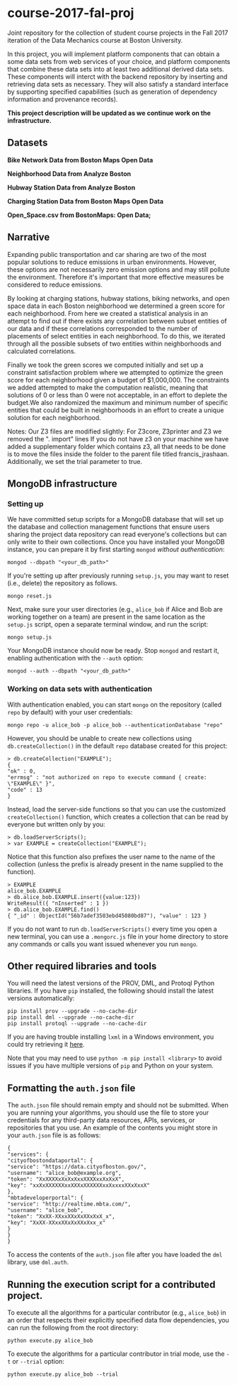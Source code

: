 # course-2017-fal-proj
Joint repository for the collection of student course projects in the Fall 2017 iteration of the Data Mechanics course at Boston University.

In this project, you will implement platform components that can obtain a some data sets from web services of your choice, and platform components that combine these data sets into at least two additional derived data sets. These components will interct with the backend repository by inserting and retrieving data sets as necessary. They will also satisfy a standard interface by supporting specified capabilities (such as generation of dependency information and provenance records).

**This project description will be updated as we continue work on the infrastructure.**

## Datasets
**Bike Network Data from Boston Maps Open Data**

**Neighborhood Data from Analyze Boston**

**Hubway Station Data from Analyze Boston**

**Charging Station Data from Boston Maps Open Data**

**Open_Space.csv from BostonMaps: Open Data;**

## Narrative
Expanding public transportation and car sharing are two of the most popular solutions to reduce emissions in urban environments. However, these options are not necessarily zero emission options and may still pollute the environment. Therefore it's important that more effective measures be considered to reduce emissions.

By looking at charging stations, hubway stations, biking networks, and open space data in each Boston neighborhood we determined a green score for each neighborhood. From here we created a statistical analysis in an attempt to find out if there exists any correlation between subset entities of our data and if these correlations corresponded to the number of placements of select entities in each neighborhood. To do this, we iterated through all the possible subsets of two entities within neighborhoods and calculated correlations.

Finally we took the green scores we computed initially and set up a constraint satisfaction problem where we attempted to optimize the green score for each neighborhood given a budget of $1,000,000. The constraints we added attempted to make the computation realistic, meaning that solutions of 0 or less than 0 were not acceptable, in an effort to deplete the budget.We also randomized the maximum and minimum number of specific entities that could be built in neighborhoods in an effort to create a unique solution for each neighborhood.

Notes:
Our Z3 files are modified slightly:
For Z3core, Z3printer and Z3 we removed the ". import" lines
If you do not have z3 on your machine we have added a supplementary folder which contains z3, all that needs to be done is to move the files inside the folder to the parent file titled francis_jrashaan. Additionally, we set the trial parameter to true.




## MongoDB infrastructure

### Setting up

We have committed setup scripts for a MongoDB database that will set up the database and collection management functions that ensure users sharing the project data repository can read everyone's collections but can only write to their own collections. Once you have installed your MongoDB instance, you can prepare it by first starting `mongod` _without authentication_:
```
mongod --dbpath "<your_db_path>"
```
If you're setting up after previously running `setup.js`, you may want to reset (i.e., delete) the repository as follows.
```
mongo reset.js
```
Next, make sure your user directories (e.g., `alice_bob` if Alice and Bob are working together on a team) are present in the same location as the `setup.js` script, open a separate terminal window, and run the script:
```
mongo setup.js
```
Your MongoDB instance should now be ready. Stop `mongod` and restart it, enabling authentication with the `--auth` option:
```
mongod --auth --dbpath "<your_db_path>"
```

### Working on data sets with authentication

With authentication enabled, you can start `mongo` on the repository (called `repo` by default) with your user credentials:
```
mongo repo -u alice_bob -p alice_bob --authenticationDatabase "repo"
```
However, you should be unable to create new collections using `db.createCollection()` in the default `repo` database created for this project:
```
> db.createCollection("EXAMPLE");
{
"ok" : 0,
"errmsg" : "not authorized on repo to execute command { create: \"EXAMPLE\" }",
"code" : 13
}
```
Instead, load the server-side functions so that you can use the customized `createCollection()` function, which creates a collection that can be read by everyone but written only by you:
```
> db.loadServerScripts();
> var EXAMPLE = createCollection("EXAMPLE");
```
Notice that this function also prefixes the user name to the name of the collection (unless the prefix is already present in the name supplied to the function).
```
> EXAMPLE
alice_bob.EXAMPLE
> db.alice_bob.EXAMPLE.insert({value:123})
WriteResult({ "nInserted" : 1 })
> db.alice_bob.EXAMPLE.find()
{ "_id" : ObjectId("56b7adef3503ebd45080bd87"), "value" : 123 }
```
If you do not want to run `db.loadServerScripts()` every time you open a new terminal, you can use a `.mongorc.js` file in your home directory to store any commands or calls you want issued whenever you run `mongo`.

## Other required libraries and tools

You will need the latest versions of the PROV, DML, and Protoql Python libraries. If you have `pip` installed, the following should install the latest versions automatically:
```
pip install prov --upgrade --no-cache-dir
pip install dml --upgrade --no-cache-dir
pip install protoql --upgrade --no-cache-dir
```
If you are having trouble installing `lxml` in a Windows environment, you could try retrieving it [here](http://www.lfd.uci.edu/~gohlke/pythonlibs/).

Note that you may need to use `python -m pip install <library>` to avoid issues if you have multiple versions of `pip` and Python on your system.

## Formatting the `auth.json` file

The `auth.json` file should remain empty and should not be submitted. When you are running your algorithms, you should use the file to store your credentials for any third-party data resources, APIs, services, or repositories that you use. An example of the contents you might store in your `auth.json` file is as follows:
```
{
"services": {
"cityofbostondataportal": {
"service": "https://data.cityofboston.gov/",
"username": "alice_bob@example.org",
"token": "XxXXXXxXxXxXxxXXXXxxXxXxX",
"key": "xxXxXXXXXXxxXXXxXXXXXXxxXxxxxXXxXxxX"
},
"mbtadeveloperportal": {
"service": "http://realtime.mbta.com/",
"username": "alice_bob",
"token": "XxXX-XXxxXXxXxXXxXxX_x",
"key": "XxXX-XXxxXXxXxXXxXxx_x"
}
}
}
```
To access the contents of the `auth.json` file after you have loaded the `dml` library, use `dml.auth`.

## Running the execution script for a contributed project.

To execute all the algorithms for a particular contributor (e.g., `alice_bob`) in an order that respects their explicitly specified data flow dependencies, you can run the following from the root directory:
```
python execute.py alice_bob
```
To execute the algorithms for a particular contributor in trial mode, use the `-t` or `--trial` option:
```
python execute.py alice_bob --trial
```
